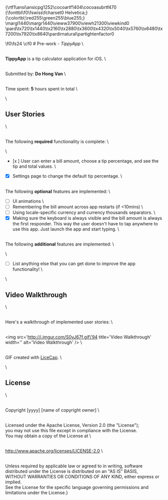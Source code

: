 {\rtf1\ansi\ansicpg1252\cocoartf1404\cocoasubrtf470
{\fonttbl\f0\fswiss\fcharset0 Helvetica;}
{\colortbl;\red255\green255\blue255;}
\margl1440\margr1440\vieww37900\viewh21300\viewkind0
\pard\tx720\tx1440\tx2160\tx2880\tx3600\tx4320\tx5040\tx5760\tx6480\tx7200\tx7920\tx8640\pardirnatural\partightenfactor0

\f0\fs24 \cf0 # Pre-work - *TippyApp*\
\
**TippyApp** is a tip calculator application for iOS.\
\
Submitted by: **Do Hong Van**\
\
Time spent: **5** hours spent in total\
\
## User Stories\
\
The following **required** functionality is complete:\
\
* [x ] User can enter a bill amount, choose a tip percentage, and see the tip and total values.\
* [x] Settings page to change the default tip percentage.\
\
The following **optional** features are implemented:\
* [ ] UI animations\
* [ ] Remembering the bill amount across app restarts (if <10mins)\
* [ ] Using locale-specific currency and currency thousands separators.\
* [x] Making sure the keyboard is always visible and the bill amount is always the first responder. This way the user doesn't have to tap anywhere to use this app. Just launch the app and start typing.\
\
The following **additional** features are implemented:\
\
- [ ] List anything else that you can get done to improve the app functionality!\
\
## Video Walkthrough \
\
Here's a walkthrough of implemented user stories:\
\
<img src='http://i.imgur.com/S0vJ67f.gif\'94 title='Video Walkthrough' width='' alt='Video Walkthrough' />\
\
GIF created with [LiceCap](http://www.cockos.com/licecap/).\
\
## License\
\
    Copyright [yyyy] [name of copyright owner]\
\
    Licensed under the Apache License, Version 2.0 (the "License");\
    you may not use this file except in compliance with the License.\
    You may obtain a copy of the License at\
\
        http://www.apache.org/licenses/LICENSE-2.0\
\
    Unless required by applicable law or agreed to in writing, software\
    distributed under the License is distributed on an "AS IS" BASIS,\
    WITHOUT WARRANTIES OR CONDITIONS OF ANY KIND, either express or implied.\
    See the License for the specific language governing permissions and\
    limitations under the License.}